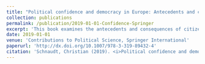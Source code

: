 ```yaml
---
title: "Political confidence and democracy in Europe: Antecedents and consequences of citizens´ confidence in representative and regulative institutions and authorities (monograph)"
collection: publications
permalink: /publication/2019-01-01-Confidence-Springer
excerpt: 'This book examines the antecedents and consequences of citizens’ confidence in different political institutions and authorities. Its main argument states that a distinction between confidence in representative and regulative institutions and authorities is of crucial importance in order to gain novel insights into the relevance of political confidence for the viability of democratic systems. Relying on individual-level data from the European Social Survey (ESS), the author provides empirical evidence that citizens from a total of twenty-one European countries make a distinction between confidence in representative institutions and authorities and confidence in regulative institutions and authorities. Furthermore, the author shows that both types of political confidence emanate from different sources and are associated with varying consequences. Overall, these findings indicate that confidence in representative and confidence in regulative institutions and authorities establish two qualitatively different types of political confidence, each with distinct implications for the functioning and well-being of modern democracies.'
date: 2019-01-01
venue: 'Contributions to Political Science, Springer International'
paperurl: 'http://dx.doi.org/10.1007/978-3-319-89432-4'
citation: 'Schnaudt, Christian (2019). <i>Political confidence and democracy in Europe: Antecedents and consequences of citizens´ confidence in representative and regulative institutions and authorities.</i> Cham: Springer International.'
---
```

